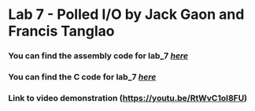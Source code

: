 # Lab 7 - Polled I/O by Jack Gaon and Francis Tanglao
### You can find the assembly code for lab_7 [*here*](https://github.com/Summer-2024-Classes/lab-7-thedawgspt2/blob/main/polled_io_assembly.s)
### You can find the C code for lab_7 [*here*](https://github.com/Summer-2024-Classes/lab-7-thedawgspt2/blob/main/polled_io_c.c)
### Link to video demonstration (https://youtu.be/RtWvC1oI8FU)
